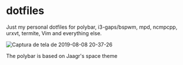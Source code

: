# dotfiles

Just my personal dotfiles for polybar, i3-gaps/bspwm, mpd, ncmpcpp, urxvt, termite, Vim and everything else.

![Captura de tela de 2019-08-08 20-37-26](https://user-images.githubusercontent.com/46679706/62747938-10d1f280-ba2d-11e9-836b-22919e0e7aa7.png)

The polybar is based on Jaagr's space theme
